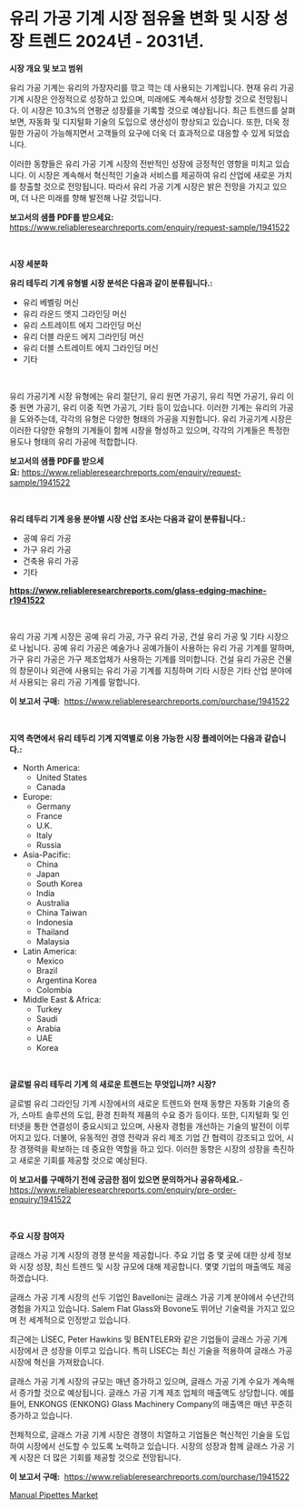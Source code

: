 <p><h1>유리 가공 기계 시장 점유율 변화 및 시장 성장 트렌드 2024년 - 2031년.</h1></p><p><strong>시장 개요 및 보고 범위</strong></p>
<p><p>유리 가공 기계는 유리의 가장자리를 깎고 깍는 데 사용되는 기계입니다. 현재 유리 가공 기계 시장은 안정적으로 성장하고 있으며, 미래에도 계속해서 성장할 것으로 전망됩니다. 이 시장은 10.3%의 연평균 성장률을 기록할 것으로 예상됩니다. 최근 트렌드를 살펴보면, 자동화 및 디지털화 기술의 도입으로 생산성이 향상되고 있습니다. 또한, 더욱 정밀한 가공이 가능해지면서 고객들의 요구에 더욱 더 효과적으로 대응할 수 있게 되었습니다.</p><p>이러한 동향들은 유리 가공 기계 시장의 전반적인 성장에 긍정적인 영향을 미치고 있습니다. 이 시장은 계속해서 혁신적인 기술과 서비스를 제공하여 유리 산업에 새로운 가치를 창출할 것으로 전망됩니다. 따라서 유리 가공 기계 시장은 밝은 전망을 가지고 있으며, 더 나은 미래를 향해 발전해 나갈 것입니다.</p></p>
<p><strong>보고서의 샘플 PDF를 받으세요:</strong> <a href="https://www.reliableresearchreports.com/enquiry/request-sample/1941522">https://www.reliableresearchreports.com/enquiry/request-sample/1941522</a></p>
<p>&nbsp;</p>
<p><strong>시장 세분화</strong></p>
<p><strong>유리 테두리 기계 유형별 시장 분석은 다음과 같이 분류됩니다.:</strong></p>
<p><ul><li>유리 베벨링 머신</li><li>유리 라운드 엣지 그라인딩 머신</li><li>유리 스트레이트 에지 그라인딩 머신</li><li>유리 더블 라운드 에지 그라인딩 머신</li><li>유리 더블 스트레이트 에지 그라인딩 머신</li><li>기타</li></ul></p>
<p>&nbsp;</p>
<p><p>유리 가공기계 시장 유형에는 유리 절단기, 유리 원면 가공기, 유리 직면 가공기, 유리 이중 원면 가공기, 유리 이중 직면 가공기, 기타 등이 있습니다. 이러한 기계는 유리의 가공을 도와주는데, 각각의 유형은 다양한 형태의 가공을 지원합니다. 유리 가공기계 시장은 이러한 다양한 유형의 기계들이 함께 시장을 형성하고 있으며, 각각의 기계들은 특정한 용도나 형태의 유리 가공에 적합합니다.</p></p>
<p><strong>보고서의 샘플 PDF를 받으세요:</strong>&nbsp;<a href="https://www.reliableresearchreports.com/enquiry/request-sample/1941522">https://www.reliableresearchreports.com/enquiry/request-sample/1941522</a></p>
<p>&nbsp;</p>
<p><strong> 유리 테두리 기계 응용 분야별 시장 산업 조사는 다음과 같이 분류됩니다.:</strong></p>
<p><ul><li>공예 유리 가공</li><li>가구 유리 가공</li><li>건축용 유리 가공</li><li>기타</li></ul></p>
<p><strong><a href="https://www.reliableresearchreports.com/glass-edging-machine-r1941522">https://www.reliableresearchreports.com/glass-edging-machine-r1941522</a></strong></p>
<p>&nbsp;</p>
<p><p>유리 가공 기계 시장은 공예 유리 가공, 가구 유리 가공, 건설 유리 가공 및 기타 시장으로 나뉩니다. 공예 유리 가공은 예술가나 공예가들이 사용하는 유리 가공 기계를 말하며, 가구 유리 가공은 가구 제조업체가 사용하는 기계를 의미합니다. 건설 유리 가공은 건물의 창문이나 외관에 사용되는 유리 가공 기계를 지칭하며 기타 시장은 기타 산업 분야에서 사용되는 유리 가공 기계를 말합니다.</p></p>
<p><strong>이 보고서 구매:</strong>&nbsp; <a href="https://www.reliableresearchreports.com/purchase/1941522">https://www.reliableresearchreports.com/purchase/1941522</a></p>
<p>&nbsp;</p>
<p><strong>지역 측면에서 유리 테두리 기계 지역별로 이용 가능한 시장 플레이어는 다음과 같습니다.:</strong></p>
<p><ul>
    <li>
        North America:
        <ul>
            <li>United States</li>
            <li>Canada</li>
        </ul>
    </li>
    <li>
        Europe:
        <ul>
            <li>Germany</li>
            <li>France</li>
            <li>U.K.</li>
            <li>Italy</li>
            <li>Russia</li>
        </ul>
    </li>
    <li>
        Asia-Pacific:
        <ul>
            <li>China</li>
            <li>Japan</li>
            <li>South Korea</li>
            <li>India</li>
            <li>Australia</li>
            <li>China Taiwan</li>
            <li>Indonesia</li>
            <li>Thailand</li>
            <li>Malaysia</li>
        </ul>
    </li>
    <li>
        Latin America:
        <ul>
            <li>Mexico</li>
            <li>Brazil</li>
            <li>Argentina Korea</li>
            <li>Colombia</li>
        </ul>
    </li>
    <li>
        Middle East & Africa:
        <ul>
            <li>Turkey</li>
            <li>Saudi</li>
            <li>Arabia</li>
            <li>UAE</li>
            <li>Korea</li>
        </ul>
    </li>
    </ul></p>
<p>&nbsp;</p>
<p><strong>글로벌 유리 테두리 기계 의 새로운 트렌드는 무엇입니까? 시장?</strong></p>
<p><p>글로벌 유리 그라인딩 기계 시장에서의 새로운 트렌드와 현재 동향은 자동화 기술의 증가, 스마트 솔루션의 도입, 환경 친화적 제품의 수요 증가 등이다. 또한, 디지털화 및 인터넷을 통한 연결성이 중요시되고 있으며, 사용자 경험을 개선하는 기술의 발전이 이루어지고 있다. 더불어, 유동적인 경영 전략과 유리 제조 기업 간 협력이 강조되고 있어, 시장 경쟁력을 확보하는 데 중요한 역할을 하고 있다. 이러한 동향은 시장의 성장을 촉진하고 새로운 기회를 제공할 것으로 예상된다.</p></p>
<p><strong>이 보고서를 구매하기 전에 궁금한 점이 있으면 문의하거나 공유하세요.</strong>- <a href="https://www.reliableresearchreports.com/enquiry/pre-order-enquiry/1941522">https://www.reliableresearchreports.com/enquiry/pre-order-enquiry/1941522</a></p>
<p>&nbsp;</p>
<p><strong>주요 시장 참여자</strong></p>
<p><p>글래스 가공 기계 시장의 경쟁 분석을 제공합니다. 주요 기업 중 몇 곳에 대한 상세 정보와 시장 성장, 최신 트렌드 및 시장 규모에 대해 제공합니다. 몇몇 기업의 매출액도 제공하겠습니다.</p><p>글래스 가공 기계 시장의 선두 기업인 Bavelloni는 글래스 가공 기계 분야에서 수년간의 경험을 가지고 있습니다. Salem Flat Glass와 Bovone도 뛰어난 기술력을 가지고 있으며 전 세계적으로 인정받고 있습니다.</p><p>최근에는 LİSEC, Peter Hawkins 및 BENTELER와 같은 기업들이 글래스 가공 기계 시장에서 큰 성장을 이루고 있습니다. 특히 LİSEC는 최신 기술을 적용하여 글래스 가공 시장에 혁신을 가져왔습니다.</p><p>글래스 가공 기계 시장의 규모는 매년 증가하고 있으며, 글래스 가공 기계 수요가 계속해서 증가할 것으로 예상됩니다. 글래스 가공 기계 제조 업체의 매출액도 상당합니다. 예를 들어, ENKONGS (ENKONG) Glass Machinery Company의 매출액은 매년 꾸준히 증가하고 있습니다.</p><p>전체적으로, 글래스 가공 기계 시장은 경쟁이 치열하고 기업들은 혁신적인 기술을 도입하여 시장에서 선도할 수 있도록 노력하고 있습니다. 시장의 성장과 함께 글래스 가공 기계 시장은 더 많은 기회를 제공할 것으로 전망됩니다.</p></p>
<p><strong>이 보고서 구매:</strong>&nbsp;&nbsp;<a href="https://www.reliableresearchreports.com/purchase/1941522">https://www.reliableresearchreports.com/purchase/1941522</a></p>
<p><p><a href="https://github.com/GroverBarry/Market-Research-Report-List-4/blob/main/manual-pipettes-market.md">Manual Pipettes Market</a></p></p>